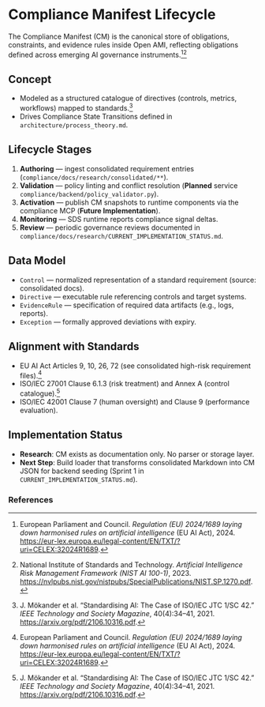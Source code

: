 # Compliance Manifest Lifecycle

The Compliance Manifest (CM) is the canonical store of obligations, constraints, and evidence rules inside Open AMI, reflecting obligations defined across emerging AI governance instruments.[^eu-ai-act][^nist-ai-rmf]

## Concept

- Modeled as a structured catalogue of directives (controls, metrics, workflows) mapped to standards.[^standardizing-ai]
- Drives Compliance State Transitions defined in `architecture/process_theory.md`.

## Lifecycle Stages

1. **Authoring** — ingest consolidated requirement entries (`compliance/docs/research/consolidated/**`).
2. **Validation** — policy linting and conflict resolution (**Planned** service `compliance/backend/policy_validator.py`).
3. **Activation** — publish CM snapshots to runtime components via the compliance MCP (**Future Implementation**).
4. **Monitoring** — SDS runtime reports compliance signal deltas.
5. **Review** — periodic governance reviews documented in `compliance/docs/research/CURRENT_IMPLEMENTATION_STATUS.md`.

## Data Model

- `Control` — normalized representation of a standard requirement (source: consolidated docs).
- `Directive` — executable rule referencing controls and target systems.
- `EvidenceRule` — specification of required data artifacts (e.g., logs, reports).
- `Exception` — formally approved deviations with expiry.

## Alignment with Standards

- EU AI Act Articles 9, 10, 26, 72 (see consolidated high-risk requirement files).[^eu-ai-act]
- ISO/IEC 27001 Clause 6.1.3 (risk treatment) and Annex A (control catalogue).[^standardizing-ai]
- ISO/IEC 42001 Clause 7 (human oversight) and Clause 9 (performance evaluation).

## Implementation Status

- **Research**: CM exists as documentation only. No parser or storage layer.
- **Next Step**: Build loader that transforms consolidated Markdown into CM JSON for backend seeding (Sprint 1 in `CURRENT_IMPLEMENTATION_STATUS.md`).

### References

[^eu-ai-act]: European Parliament and Council. *Regulation (EU) 2024/1689 laying down harmonised rules on artificial intelligence* (EU AI Act), 2024. https://eur-lex.europa.eu/legal-content/EN/TXT/?uri=CELEX:32024R1689.

[^nist-ai-rmf]: National Institute of Standards and Technology. *Artificial Intelligence Risk Management Framework (NIST AI 100-1)*, 2023. https://nvlpubs.nist.gov/nistpubs/SpecialPublications/NIST.SP.1270.pdf.

[^standardizing-ai]: J. Mökander et al. “Standardising AI: The Case of ISO/IEC JTC 1/SC 42.” *IEEE Technology and Society Magazine*, 40(4):34–41, 2021. https://arxiv.org/pdf/2106.10316.pdf.
